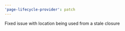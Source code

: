 ```yaml
---
'page-lifecycle-provider': patch
---
```


Fixed issue with location being used from a stale closure
